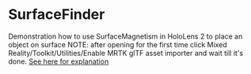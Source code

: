 # SurfaceFinder
Demonstration how to use SurfaceMagnetism in HoloLens 2 to place an object on surface 
NOTE: after opening for the first time click Mixed Reality/Toolkit/Utilities/Enable MRTK glTF asset importer and wait till it's done.
[See here for explanation ](https://localjoost.github.io/Workaround-for-MRKT-27x-glTF-import-bug/)